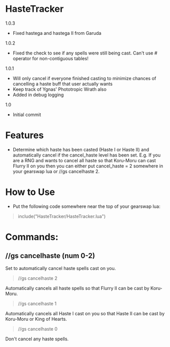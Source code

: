 # HasteTracker
1.0.3
- Fixed hastega and hastega II from Garuda

1.0.2
- Fixed the check to see if any spells were still being cast. Can't use # operator for non-contiguous tables! 

1.0.1
- Will only cancel if everyone finished casting to minimize chances of cancelling a haste buff that user actually wants
- Keep track of Ygnas' Phototropic Wrath also
- Added in debug logging

1.0
- Initial commit

# Features

- Determine which haste has been casted (Haste I or Haste II) and automatically cancel if the cancel_haste level has been set. E.g. If you are a RNG and wants to cancel all haste so that Koru-Moru can cast Flurry II on you then you can either put cancel_haste = 2 somewhere in your gearswap lua or //gs cancelhaste 2. 

# How to Use

- Put the following code somewhere near the top of your gearswap lua:
> include("HasteTracker/HasteTracker.lua")

# Commands:

## //gs cancelhaste (num 0-2)

Set to automatically cancel haste spells cast on you.

> //gs cancelhaste 2

Automatically cancels all haste spells so that Flurry II can be cast by Koru-Moru.

> //gs cancelhaste 1

Automatically cancels all Haste I cast on you so that Haste II can be cast by Koru-Moru or King of Hearts.

> //gs cancelhaste 0

Don't cancel any haste spells.


